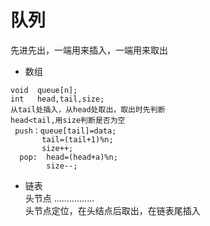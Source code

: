 # 队列

先进先出，一端用来插入，一端用来取出

+ 数组  

```
void  queue[n];
int   head,tail,size;
从tail处插入，从head处取出，取出时先判断
head<tail,用size判断是否为空
 push：queue[tail]=data;
       tail=(tail+1)%n;
       size++;
  pop:  head=(head+a)%n;
        size--;
```

+ 链表  
   头节点 ................  
   头节点定位，在头结点后取出，在链表尾插入
